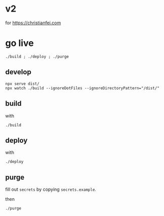 # v2

for https://christianfei.com

# go live

```
./build ; ./deploy ; ./purge
```


## develop

```
npx serve dist/
npx watch ./build --ignoreDotFiles --ignoreDirectoryPattern="/dist/"
```

## build

with

```
./build
```

## deploy

with

```
./deploy
```

## purge

fill out `secrets` by copying `secrets.example`.

then

```
./purge
```

